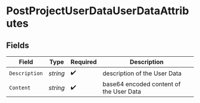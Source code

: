 # PostProjectUserDataUserDataAttributes


## Fields

| Field                                   | Type                                    | Required                                | Description                             |
| --------------------------------------- | --------------------------------------- | --------------------------------------- | --------------------------------------- |
| `Description`                           | *string*                                | :heavy_check_mark:                      | description of the User Data            |
| `Content`                               | *string*                                | :heavy_check_mark:                      | base64 encoded content of the User Data |